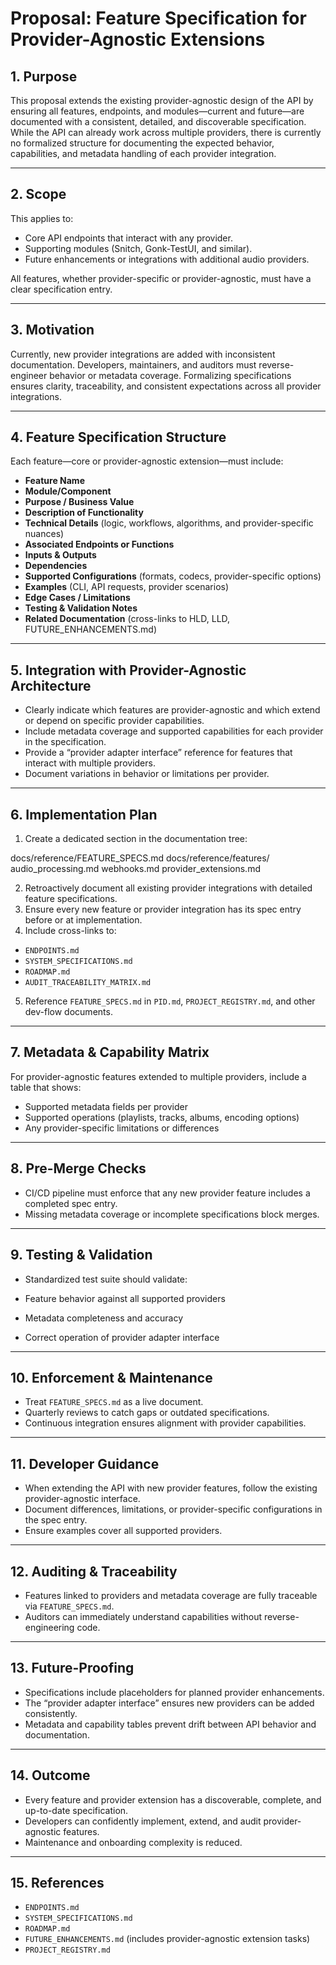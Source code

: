 <!-- ID: API-117 -->
# Proposal: Feature Specification for Provider-Agnostic Extensions

## 1. Purpose

This proposal extends the existing provider-agnostic design of the API by ensuring all features, endpoints, and modules—current and future—are documented with a consistent, detailed, and discoverable specification. While the API can already work across multiple providers, there is currently no formalized structure for documenting the expected behavior, capabilities, and metadata handling of each provider integration.

---

## 2. Scope

This applies to:

- Core API endpoints that interact with any provider.
- Supporting modules (Snitch, Gonk-TestUI, and similar).
- Future enhancements or integrations with additional audio providers.

All features, whether provider-specific or provider-agnostic, must have a clear specification entry.

---

## 3. Motivation

Currently, new provider integrations are added with inconsistent documentation. Developers, maintainers, and auditors must reverse-engineer behavior or metadata coverage. Formalizing specifications ensures clarity, traceability, and consistent expectations across all provider integrations.

---

## 4. Feature Specification Structure

Each feature—core or provider-agnostic extension—must include:

- **Feature Name**
- **Module/Component**
- **Purpose / Business Value**
- **Description of Functionality**
- **Technical Details** (logic, workflows, algorithms, and provider-specific nuances)
- **Associated Endpoints or Functions**
- **Inputs & Outputs**
- **Dependencies**
- **Supported Configurations** (formats, codecs, provider-specific options)
- **Examples** (CLI, API requests, provider scenarios)
- **Edge Cases / Limitations**
- **Testing & Validation Notes**
- **Related Documentation** (cross-links to HLD, LLD, FUTURE_ENHANCEMENTS.md)

---

## 5. Integration with Provider-Agnostic Architecture

- Clearly indicate which features are provider-agnostic and which extend or depend on specific provider capabilities.
- Include metadata coverage and supported capabilities for each provider in the specification.
- Provide a “provider adapter interface” reference for features that interact with multiple providers.
- Document variations in behavior or limitations per provider.

---

## 6. Implementation Plan

1. Create a dedicated section in the documentation tree:

docs/reference/FEATURE_SPECS.md
docs/reference/features/
audio_processing.md
webhooks.md
provider_extensions.md


2. Retroactively document all existing provider integrations with detailed feature specifications.
3. Ensure every new feature or provider integration has its spec entry before or at implementation.
4. Include cross-links to:

- `ENDPOINTS.md`
- `SYSTEM_SPECIFICATIONS.md`
- `ROADMAP.md`
- `AUDIT_TRACEABILITY_MATRIX.md`

5. Reference `FEATURE_SPECS.md` in `PID.md`, `PROJECT_REGISTRY.md`, and other dev-flow documents.

---

## 7. Metadata & Capability Matrix

For provider-agnostic features extended to multiple providers, include a table that shows:

- Supported metadata fields per provider
- Supported operations (playlists, tracks, albums, encoding options)
- Any provider-specific limitations or differences

---

## 8. Pre-Merge Checks

- CI/CD pipeline must enforce that any new provider feature includes a completed spec entry.
- Missing metadata coverage or incomplete specifications block merges.

---

## 9. Testing & Validation

- Standardized test suite should validate:

- Feature behavior against all supported providers
- Metadata completeness and accuracy
- Correct operation of provider adapter interface

---

## 10. Enforcement & Maintenance

- Treat `FEATURE_SPECS.md` as a live document.
- Quarterly reviews to catch gaps or outdated specifications.
- Continuous integration ensures alignment with provider capabilities.

---

## 11. Developer Guidance

- When extending the API with new provider features, follow the existing provider-agnostic interface.
- Document differences, limitations, or provider-specific configurations in the spec entry.
- Ensure examples cover all supported providers.

---

## 12. Auditing & Traceability

- Features linked to providers and metadata coverage are fully traceable via `FEATURE_SPECS.md`.
- Auditors can immediately understand capabilities without reverse-engineering code.

---

## 13. Future-Proofing

- Specifications include placeholders for planned provider enhancements.
- The “provider adapter interface” ensures new providers can be added consistently.
- Metadata and capability tables prevent drift between API behavior and documentation.

---

## 14. Outcome

- Every feature and provider extension has a discoverable, complete, and up-to-date specification.
- Developers can confidently implement, extend, and audit provider-agnostic features.
- Maintenance and onboarding complexity is reduced.

---

## 15. References

- `ENDPOINTS.md`
- `SYSTEM_SPECIFICATIONS.md`
- `ROADMAP.md`
- `FUTURE_ENHANCEMENTS.md` (includes provider-agnostic extension tasks)
- `PROJECT_REGISTRY.md`
